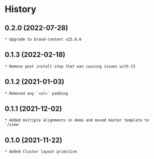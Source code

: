 # History

## 0.2.0 (2022-07-28)
    * Upgrade to brand-context v25.0.0

## 0.1.3 (2022-02-18)
    * Remove post install step that was causing issues with CI

## 0.1.2 (2021-01-03)
	* Removed any `<ul>` padding

## 0.1.1 (2021-12-02)
	* Added multiple alignments in demo and moved master template to `/view`

## 0.1.0 (2021-11-22)
	* Added Cluster layout primitive
